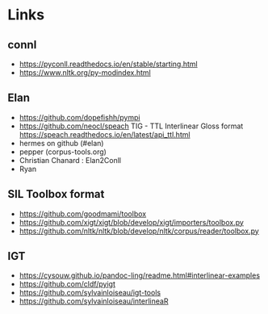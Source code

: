 # Links

## connl

- https://pyconll.readthedocs.io/en/stable/starting.html
- https://www.nltk.org/py-modindex.html

## Elan

- https://github.com/dopefishh/pympi
- https://github.com/neocl/speach
  TIG - TTL Interlinear Gloss format https://speach.readthedocs.io/en/latest/api_ttl.html
- hermes on github (#elan)
- pepper (corpus-tools.org)
- Christian Chanard : Elan2Conll
- Ryan

## SIL Toolbox format

- https://github.com/goodmami/toolbox
- https://github.com/xigt/xigt/blob/develop/xigt/importers/toolbox.py
- https://github.com/nltk/nltk/blob/develop/nltk/corpus/reader/toolbox.py

## IGT

- https://cysouw.github.io/pandoc-ling/readme.html#interlinear-examples
- https://github.com/cldf/pyigt
- https://github.com/sylvainloiseau/igt-tools
- https://github.com/sylvainloiseau/interlineaR

